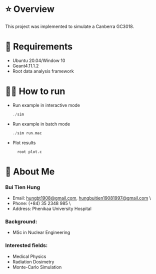 # ⭐ Overview
This project was implemented to simulate a Canberra GC3018.


# 🔧 Requirements
  * Ubuntu 20.04/Window 10
  * Geant4.11.1.2
  * Root data analysis framework

# 🏃‍♂️ How to run
* Run example in interactive mode
    ```c++
    ./sim
    ```
* Run example in batch mode
    ```c++
    ./sim run.mac
    ```
* Plot results
  ```
    root plot.c
  ```

# 🚀 About Me

### Bui Tien Hung
- Email: hungbt1908@gmail.com, hungbuitien19081997@gmail.com \
- Phone: (+84) 35 2348 985 \
- Address: Phenikaa University Hospital

### Background: 
- MSc in Nuclear Engineering

### Interested fields:
- Medical Physics
- Radiation Dosimetry
- Monte-Carlo Simulation
